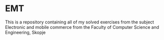 # EMT
This is a repository containing all of my solved exercises from the subject Electronic and mobile commerce from the Faculty of Computer Science and Engineering, Skopje
